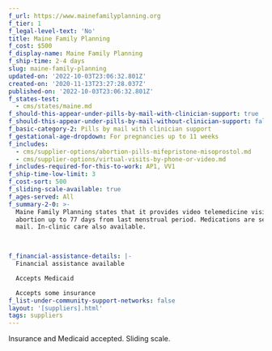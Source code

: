 ```yaml
---
f_url: https://www.mainefamilyplanning.org
f_tier: 1
f_legal-level-text: 'No'
title: Maine Family Planning
f_cost: $500
f_display-name: Maine Family Planning
f_ship-time: 2-4 days
slug: maine-family-planning
updated-on: '2022-10-03T23:06:32.801Z'
created-on: '2020-11-13T23:27:28.037Z'
published-on: '2022-10-03T23:06:32.801Z'
f_states-test:
  - cms/states/maine.md
f_should-this-appear-under-pills-by-mail-with-clinician-support: true
f_should-this-appear-under-pills-by-mail-without-clinician-support: false
f_basic-category-2: Pills by mail with clinician support
f_gestational-age-dropdown: For pregnancies up to 11 weeks
f_includes:
  - cms/supplier-options/abortion-pills-mifepristone-misoprostol.md
  - cms/supplier-options/virtual-visits-by-phone-or-video.md
f_includes-required-for-this-to-work: AP1, VV1
f_ship-time-low-limit: 3
f_cost-sort: 500
f_sliding-scale-available: true
f_ages-served: All
f_summary-2-0: >-
  Maine Family Planning states that it provides video telemedicine visit for
  abortion up to 77 days from last menstrual period. Medications are sent by
  mail. In-clinic care also available.


  ‍
f_financial-assistance-details: |-
  Financial assistance available

  Accepts Medicaid

  Accepts some insurance
f_list-under-community-support-networks: false
layout: '[suppliers].html'
tags: suppliers
---
```


Insurance and Medicaid accepted. Sliding scale.
